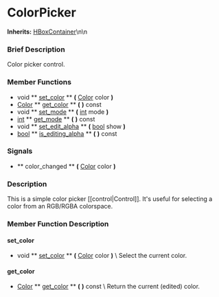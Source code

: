 #  ColorPicker  
**Inherits:** [HBoxContainer](class_hboxcontainer)\\n\\n
###  Brief Description  
Color picker control.

###  Member Functions 
  * void  ** [set_color](#set_color) **  **(** [Color](class_color) color  **)**
  * [Color](class_color)  ** [get_color](#get_color) **  **(** **)** const
  * void  ** [set_mode](#set_mode) **  **(** [int](class_int) mode  **)**
  * [int](class_int)  ** [get_mode](#get_mode) **  **(** **)** const
  * void  ** [set_edit_alpha](#set_edit_alpha) **  **(** [bool](class_bool) show  **)**
  * [bool](class_bool)  ** [is_editing_alpha](#is_editing_alpha) **  **(** **)** const

###  Signals  
  *  ** color_changed **  **(** [Color](class_color) color  **)**

###  Description  
This is a simple color picker [[control|Control]]. It's useful for selecting a color from an RGB/RGBA colorspace.

###  Member Function Description  
#### <a name="set_color">set_color</a>
  * void  ** [set_color](#set_color) **  **(** [Color](class_color) color  **)**
\\
Select the current color.
#### <a name="get_color">get_color</a>
  * [Color](class_color)  ** [get_color](#get_color) **  **(** **)** const
\\
Return the current (edited) color.
